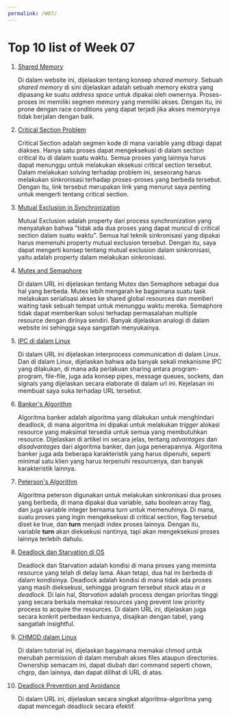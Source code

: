 ```yaml
---
permalink: /W07/
---
```


# Top 10 list of Week 07

1. [Shared Memory](https://www.csl.mtu.edu/cs4411.ck/www/NOTES/process/shm/what-is-shm.html)
    
    Di dalam website ini, dijelaskan tentang konsep _shared memory_. Sebuah _shared memory_ di sini dijelaskan adalah sebuah memory ekstra yang dipasang ke suatu _address space_
    untuk dipakai oleh ownernya. Proses-proses ini memiliki segmen memory yang memiliki akses. Dengan itu, ini prone dengan race conditions yang dapat terjadi jika akses memorynya
    tidak berjalan dengan baik. 
    
2. [Critical Section Problem](https://www.tutorialspoint.com/critical-section-problem#:~:text=The%20critical%20section%20is%20a,execute%20in%20their%20critical%20sections.)
    
    Critical Section adalah segmen kode di mana variable yang dibagi dapat diakses. Hanya satu proses dapat mengeksekusi di dalam section critical itu di dalam suatu waktu. Semua
    proses yang lainnya harus dapat menunggu untuk melakukan eksekusi critical section tersebut. Dalam melakukan solving terhadap problem ini, seseorang harus melakukan 
    sinkronisasi terhadap proses-proses yang berbeda tersebut. Dengan itu, link tersebut merupakan link yang menurut saya penting untuk mengerti tentang critical section.

3. [Mutual Exclusion in Synchronization](https://www.geeksforgeeks.org/mutual-exclusion-in-synchronization/)

    Mutual Exclusion adalah property dari process synchronization yang menyatakan bahwa "tidak ada dua proses yang dapat muncul di critical section dalam suatu waktu". Semua hal
    teknik sinkronisasi yang dipakai harus memenuhi property mutual exclusion tersebut. Dengan itu, saya dapat mengerti konsep tentang mutual exclusion dalam sinkronisasi, yaitu
    adalah property dalam melakukan sinkronisasi.

4. [Mutex and Semaphore](https://barrgroup.com/embedded-systems/how-to/rtos-mutex-semaphore)
    
    Di dalam URL ini dijelaskan tentang Mutex dan Semaphore sebagai dua hal yang berbeda. Mutex lebih mengarah ke bagaimana suatu task melakukan serialisasi akses ke shared
    global resources dan memberi waiting task sebuah tempat untuk menunggu waktu mereka. Semaphore tidak dapat memberikan solusi terhadap permasalahan multiple resource dengan
    dirinya sendiri. Banyak dijelaskan analogi di dalam website ini sehingga saya sangatlah menyukainya.
    
5. [IPC di dalam Linux](https://opensource.com/article/19/4/interprocess-communication-linux-storage)
  
    Di dalam URL ini dijelaskan interprocess communication di dalam Linux. Dan di dalam Linux, dijelaskan bahwa ada banyak sekali mekanisme IPC yang dilakukan, di mana ada
    perlakuan sharing antara program-program, file-file, juga ada konsep pipes, message queues, sockets, dan signals yang dijelaskan secara elaborate di dalam url ini. Kejelasan 
    ini membuat saya suka terhadap URL tersebut.

6. [Banker's Algorithm](https://www.guru99.com/bankers-algorithm-in-operating-system.html)
    
    Algoritma banker adalah algoritma yang dilakukan untuk menghindari deadlock, di mana algoritma ini dipakai untuk melakukan _trigger_ alokasi resource yang maksimal tersedia 
    untuk semua yang membutuhkan resource. Dijelaskan di artikel ini secara jelas, tentang _advantages_ dan _disadvantages_ dari algoritma banker, dan juga penerapannya. 
    Algoritma banker juga ada beberapa karakteristik yang harus dipenuhi, seperti minimal satu klien yang harus terpenuhi resourcenya, dan banyak karakteristik lainnya.
    
7. [Peterson's Algorithm](https://www.geeksforgeeks.org/petersons-algorithm-in-process-synchronization/)
  
    Algoritma peterson digunakan untuk melakukan sinkronisasi dua proses yang berbeda, di mana dipakai dua variable, satu boolean array flag, dan juga variable integer bernama
    turn untuk memenuhinya. Di mana, suatu proses yang ingin mengeksekusi di critical section, flag tersebut diset ke true, dan **turn**  menjadi index proses lainnya. Dengan
    itu, variable **turn** akan dieksekusi nantinya, tapi akan mengeksekusi proses lainnya terlebih dahulu.

8. [Deadlock dan Starvation di OS](https://techdifferences.com/difference-between-deadlock-and-starvation-in-os.html)

    Deadlock dan Starvation adalah kondisi di mana proses yang meminta resource yang telah di delay lama. Akan tetapi, dua hal ini berbeda di dalam kondisinya. Deadlock adalah
    kondisi di mana tidak ada proses yang masih dieksekusi, sehingga program tersebut _stuck_ atau _in a deadlock_. Di lain hal, _Starvation_ adalah process dengan prioritas
    tinggi yang secara berkala memakai resources yang prevent low priority process to acquire the resources. Di dalam URL ini, dijelaskan juga secara konkrit perbedaan keduanya,
    disajikan dengan tabel, yang sangatlah insightful.
    
9. [CHMOD dalam Linux](https://linuxize.com/post/chmod-command-in-linux/)

    Di dalam tutorial ini, dijelaskan bagaimana memakai chmod untuk merubah permission di dalam merubah akses files ataupun directories. Ownership semacam ini, dapat diubah
    dari command seperti chown, chgrp, dan lainnya, dan dapat dilihat di URL di atas.
    
10. [Deadlock Prevention and Avoidance](https://www.geeksforgeeks.org/deadlock-prevention/)
    
    Di dalam URL ini, dijelaskan secara singkat algoritma-algoritma yang dapat mencegah deadlock secara efektif.
